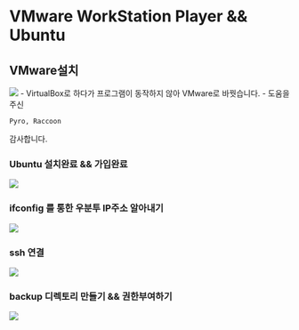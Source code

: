 VMware WorkStation Player && Ubuntu
====================================
VMware설치
------------------------------------
<img src="https://i.ibb.co/2dJFPfS/vmware.jpg">
- VirtualBox로 하다가 프로그램이 동작하지 않아 VMware로 바꿧습니다.
- 도움을 주신 <pre><code>Pyro, Raccoon</code></pre>감사합니다.

### Ubuntu 설치완료 && 가입완료
<img src="https://i.ibb.co/Mf8nWpf/6.jpg">

### ifconfig 를 통한 우분투 IP주소 알아내기
<img src="https://i.ibb.co/bB65Gd5/ifconfig.jpg">

### ssh 연결
<img src="https://i.ibb.co/8B7qVBP/ssh.jpg">

### backup 디렉토리 만들기 && 권한부여하기
<img src="https://i.ibb.co/YB7dTdB/chmod.jpg">